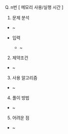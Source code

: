 Q. n번 [ 메모리 사용/실행 시간 ]

1. 문제 분석
- ~


- 입력
  - ~

2. 제약조건
- ~

3. 사용 알고리즘
- ~

4. 풀이 방법
- ~

5. 어려운 점
- ~ 
